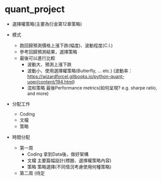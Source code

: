 # quant_project

* 選擇權策略(主要為衍金第12章策略)

+ 模式
  + 跑回歸預測價格上漲下跌(幅度)、波動程度(C.I.)
  + 參考回歸預測結果，選擇策略
  + 最後可以進行比較
    + 波動大、預測上漲下跌
    + 波動小、使用選擇權策略(Butterfly, ... etc.)
      (波動率：https://wizardforcel.gitbooks.io/python-quant-uqer/content/194.html)
    + 混和策略
    最後Performance metrics(如何呈現? e.g. sharpe ratio, and more)
    
+ 分配工作
  + Coding
  + 文檔
  + 策略
  
+ 時間分配
  + 第一周
    + Coding
      拿到Data後，做好架構
    + 文檔
      主要篇幅設計(標題、選擇權策略內容)
    + 策略
      策略選擇(不同情況考慮使用何種策略)
  + 第二周
    (待定
